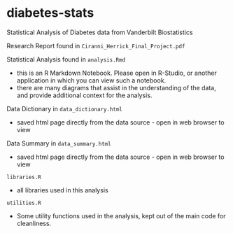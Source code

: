# diabetes-stats
Statistical Analysis of Diabetes data from Vanderbilt Biostatistics

Research Report found in `Ciranni_Herrick_Final_Project.pdf`

Statistical Analysis found in `analysis.Rmd`
- this is an R Markdown Notebook. Please open in R-Studio, or another application in which you can view such a notebook.
- there are many diagrams that assist in the understanding of the data, and provide additional context for the analysis.

Data Dictionary in `data_dictionary.html`
- saved html page directly from the data source - open in web browser to view

Data Summary in `data_summary.html`
- saved html page directly from the data source - open in web browser to view

`libraries.R`
- all libraries used in this analysis

`utilities.R`
- Some utility functions used in the analysis, kept out of the main code for cleanliness.

